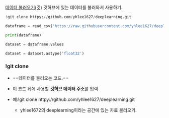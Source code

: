 [데이터 불러오기(깃)](https://velog.io/@countifs/%EC%BD%94%EB%9E%A9%EC%97%90%EC%84%9C-github-csv%ED%8C%8C%EC%9D%BC-%EB%B6%88%EB%9F%AC%EC%98%A4%EA%B8%B0)
깃허브에 있는 데이터를 불러와서 사용하기.

```python
!git clone httpy://github.com/yhlee1627/deeplearning.git

dataframe = read_csv('https://raw.githubusercontent.com/yhlee1627/deeplearning/master/corona_daily.csv',usecols=[3],engine = 'python',skipfooter=3)

print(dataframe)

dataset = dataframe.values

dataset = dataset.astype('float32')
```

### !git clone
 - ==데이터를 불러오는 코드.==

 - 이 코드 뒤에 사용할 **깃허브 데이터 주소**를 입력

 - 예:!git clone httpy://github.com/yhlee1627/deeplearning.git
	 - yhlee1672의 deeplearning이라는 공간에 있는 자료 불러오기.
